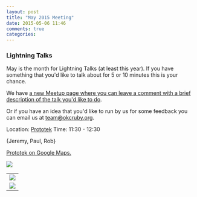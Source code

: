 ```yaml
---
layout: post
title: "May 2015 Meeting"
date: 2015-05-06 11:46
comments: true
categories: 
---
```


### Lightning Talks

May is the month for Lightning Talks (at least this year). If you have something that you'd like to talk about for 5 or 10 minutes this is your chance.

We have [a new Meetup page where you can leave a comment with a brief description of the talk you'd like to do](http://www.meetup.com/OKC-Ruby/events/222346509/).

Or if you have an idea that you'd like to run by us for some feedback you can email us at team@okcruby.org.

Location: [Prototek][prototek]
Time: 11:30 - 12:30

{Jeremy, Paul, Rob}

<a href="https://www.google.com/maps/place/401+NW+10th+St/@35.478527,-97.519417,17z/data=!3m1!4b1!4m2!3m1!1s0x87b21733fd30d655:0xce3a1cd9b95c8415">Prototek on Google Maps.</a>

<img src="{{root_url}}/images/prototek_parking.jpg" class="fit">

<table width="550" cellspacing="0" cellpadding="0">
<tr><td colspan="2"><img src="{{ root_url }}/images/sponsors/sponsor-bar.jpg" /></td></tr>
<tr><td><a href="http://www.roberthalf.com/technology/"><img src="{{ root_url }}/images/sponsors/half.jpg" /></a></td>
</tr>
</table>


[prototek]: http://prototekokc.com/

